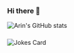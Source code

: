 ### Hi there 👋
![Arin's GitHub stats](https://github-readme-stats.vercel.app/api?username=ArinFaraj&theme=prussian&show_icons=true)
###
![Jokes Card](https://readme-jokes.vercel.app/api?theme=blueberry&bgColor=%23172F45)
<!--
**ArinFaraj/ArinFaraj** is a ✨ _special_ ✨ repository because its `README.md` (this file) appears on your GitHub profile.

Here are some ideas to get you started:

- 🔭 I’m currently working on ...
- 🌱 I’m currently learning ...
- 👯 I’m looking to collaborate on ...
- 🤔 I’m looking for help with ...
- 💬 Ask me about ...
- 📫 How to reach me: ...
- 😄 Pronouns: ...
- ⚡ Fun fact: ...
-->
